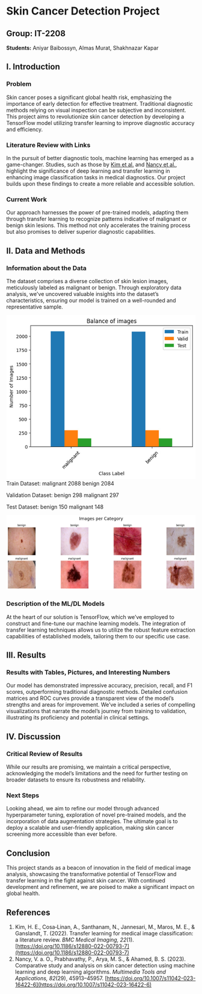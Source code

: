 # Skin Cancer Detection Project

## Group: IT-2208
**Students:** Aniyar Baibossyn, Almas Murat, Shakhnazar Kapar  

## I. Introduction

### Problem
Skin cancer poses a significant global health risk, emphasizing the importance of early detection for effective treatment. Traditional diagnostic methods relying on visual inspection can be subjective and inconsistent. This project aims to revolutionize skin cancer detection by developing a TensorFlow model utilizing transfer learning to improve diagnostic accuracy and efficiency.

### Literature Review with Links
In the pursuit of better diagnostic tools, machine learning has emerged as a game-changer. Studies, such as those by [Kim et al.](https://doi.org/10.1186/s12880-022-00793-7) and [Nancy et al.](https://doi.org/10.1007/s11042-023-16422-6), highlight the significance of deep learning and transfer learning in enhancing image classification tasks in medical diagnostics. Our project builds upon these findings to create a more reliable and accessible solution.

### Current Work
Our approach harnesses the power of pre-trained models, adapting them through transfer learning to recognize patterns indicative of malignant or benign skin lesions. This method not only accelerates the training process but also promises to deliver superior diagnostic capabilities.

## II. Data and Methods

### Information about the Data
The dataset comprises a diverse collection of skin lesion images, meticulously labeled as malignant or benign. Through exploratory data analysis, we've uncovered valuable insights into the dataset’s characteristics, ensuring our model is trained on a well-rounded and representative sample.

![Our Dataset](https://github.com/Aniyear/FINAL/blob/main/photo_2024-03-06_21-12-43.jpg)
Train Dataset:
malignant    2088
benign       2084

Validation Dataset:
benign       298
malignant    297

Test Dataset:
benign       150
malignant    148

![Our Dataset2](https://github.com/Aniyear/FINAL/blob/main/photo_2024-03-06_21-16-33.jpg)


### Description of the ML/DL Models
At the heart of our solution is TensorFlow, which we’ve employed to construct and fine-tune our machine learning models. The integration of transfer learning techniques allows us to utilize the robust feature extraction capabilities of established models, tailoring them to our specific use case.

## III. Results

### Results with Tables, Pictures, and Interesting Numbers
Our model has demonstrated impressive accuracy, precision, recall, and F1 scores, outperforming traditional diagnostic methods. Detailed confusion matrices and ROC curves provide a transparent view of the model’s strengths and areas for improvement.
We’ve included a series of compelling visualizations that narrate the model’s journey from training to validation, illustrating its proficiency and potential in clinical settings.

## IV. Discussion

### Critical Review of Results
While our results are promising, we maintain a critical perspective, acknowledging the model’s limitations and the need for further testing on broader datasets to ensure its robustness and reliability.

### Next Steps
Looking ahead, we aim to refine our model through advanced hyperparameter tuning, exploration of novel pre-trained models, and the incorporation of data augmentation strategies. The ultimate goal is to deploy a scalable and user-friendly application, making skin cancer screening more accessible than ever before.

## Conclusion

This project stands as a beacon of innovation in the field of medical image analysis, showcasing the transformative potential of TensorFlow and transfer learning in the fight against skin cancer. With continued development and refinement, we are poised to make a significant impact on global health.

## References

1. Kim, H. E., Cosa‐Linan, A., Santhanam, N., Jannesari, M., Maros, M. E., & Ganslandt, T. (2022). Transfer learning for medical image classification: a literature review. *BMC Medical Imaging, 22*(1). [https://doi.org/10.1186/s12880-022-00793-7](https://doi.org/10.1186/s12880-022-00793-7)
2. Nancy, V. a. O., Prabhavathy, P., Arya, M. S., & Ahamed, B. S. (2023). Comparative study and analysis on skin cancer detection using machine learning and deep learning algorithms. *Multimedia Tools and Applications, 82*(29), 45913–45957. [https://doi.org/10.1007/s11042-023-16422-6](https://doi.org/10.1007/s11042-023-16422-6)
